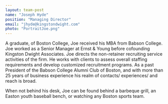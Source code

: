 ```yaml
---
layout: team-post
name: "Joseph Hyde"
position: "Managing Director"
email: "jhyde@kingstondwight.com"
photo: "PortraitJoe.png"
---
```


A graduate, of Boston College, Joe received his MBA from Babson College. Joe worked as a Senior Manager at Ernst & Young before cofounding Kingston Dwight Associates.  Joe directs the non-retainer recruiting service activities of the firm.  He works with clients to assess overall staffing requirements and develop customized recruitment programs.  As a past President of the Babson College Alumni Club of Boston, and with more than 25 years of business experience his realm of contacts/ experiences/ and reach is broad. 

When not behind his desk, Joe can be found behind a barbeque grill, an Easton youth baseball bench, or watching any Boston sports team.    